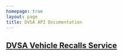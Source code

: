 ```yaml
---
homepage: true
layout: page
title: DVSA API Documentation
---
```

## [DVSA Vehicle Recalls Service](/recalls/)
